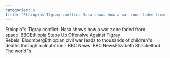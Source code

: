 ```yaml
---
categories: e
title: "Ethiopias Tigray conflict Nasa shows how a war zone faded from space  BBC"
---
```

Ethiopia"s Tigray conflict: Nasa shows how a war zone faded from space&nbsp;&nbsp;BBCEthiopia Steps Up Offensive Against Tigray Rebels&nbsp;&nbsp;BloombergEthiopian civil war leads to thousands of children"s deaths through malnutrition - BBC News&nbsp;&nbsp;BBC NewsElizabeth Shackelford: The world"s